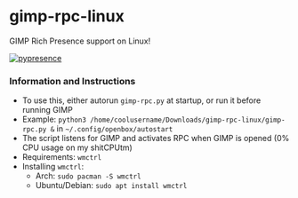 # gimp-rpc-linux
GIMP Rich Presence support on Linux!

[![pypresence](https://img.shields.io/badge/using-pypresence-00bb88.svg?style=for-the-badge&logo=discord&logoWidth=20)](https://github.com/qwertyquerty/pypresence)

### Information and Instructions
- To use this, either autorun `gimp-rpc.py` at startup, or run it before running GIMP
- Example: `python3 /home/coolusername/Downloads/gimp-rpc-linux/gimp-rpc.py &` in `~/.config/openbox/autostart`
- The script listens for GIMP and activates RPC when GIMP is opened (0% CPU usage on my shitCPUtm)
- Requirements: `wmctrl`
- Installing `wmctrl`: 
  - Arch: `sudo pacman -S wmctrl`
  - Ubuntu/Debian: `sudo apt install wmctrl`
